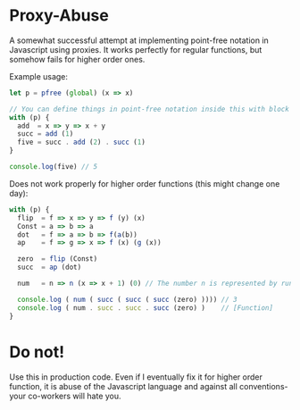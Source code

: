 # Proxy-Abuse

A somewhat successful attempt at implementing point-free notation in Javascript using proxies. It works perfectly for regular functions, but somehow fails for higher order ones.

Example usage:
```javascript
let p = pfree (global) (x => x)

// You can define things in point-free notation inside this with block
with (p) {
  add  = x => y => x + y
  succ = add (1)
  five = succ . add (2) . succ (1)
}

console.log(five) // 5
```

Does not work properly for higher order functions (this might change one day):
```javascript
with (p) {
  flip  = f => x => y => f (y) (x)
  Const = a => b => a
  dot   = f => a => b => f(a(b))
  ap    = f => g => x => f (x) (g (x))

  zero  = flip (Const)
  succ  = ap (dot)

  num   = n => n (x => x + 1) (0) // The number n is represented by running a function n times over some input

  console.log ( num ( succ ( succ ( succ (zero) )))) // 3
  console.log ( num . succ . succ . succ (zero) )    // [Function]
}
```

# Do not!

Use this in production code. Even if I eventually fix it for higher order function, it is abuse of the Javascript language and against all conventions- your co-workers will hate you.
